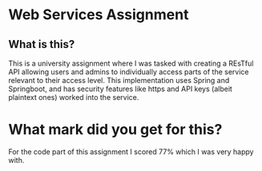 # Web Services Assignment
## What is this?
This is a university assignment where I was tasked with creating a REsTful API allowing users and admins to individually access parts of the service relevant to their access level. This implementation uses Spring and Springboot, and has security features like https and API keys (albeit plaintext ones) worked into the service.
# What mark did you get for this?
For the code part of this assignment I scored 77% which I was very happy with.
